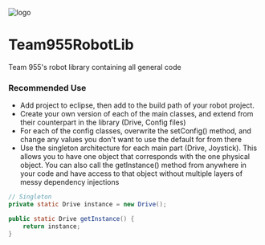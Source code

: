 ![logo](https://raw.githubusercontent.com/FRC-Team-955/Team955RobotLib/master/docs/logo.png)

# Team955RobotLib
Team 955's robot library containing all general code

### Recommended Use

- Add project to eclipse, then add to the build path of your robot project.
- Create your own version of each of the main classes, and extend from their counterpart in the library (Drive, Config files)
- For each of the config classes, overwrite the setConfig() method, and change any values you don't want to use the default for from there
- Use the singleton architecture for each main part (Drive, Joystick). This allows you to have one object that corresponds with the one physical object. You can also call the getInstance() method from anywhere in your code and have access to that object without multiple layers of messy dependency injections

```Java
// Singleton
private static Drive instance = new Drive();

public static Drive getInstance() {
	return instance;
}
```